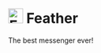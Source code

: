 # <img src="http://files.suheugene.ru/m_icon.png" alt="Feather app icon" height="30" width="30"> Feather


The best messenger ever!


